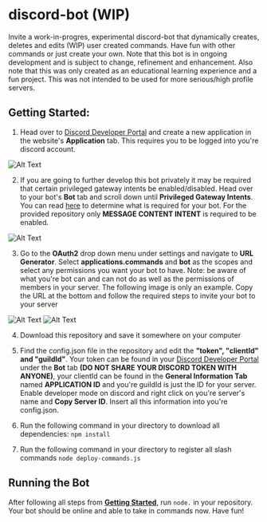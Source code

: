 # discord-bot (WIP)
Invite a work-in-progres, experimental discord-bot that dynamically creates, deletes and edits (WIP) user created commands. Have fun with other commands or just create your own. Note that this bot is in ongoing development and is subject to change, refinement and enhancement. Also note that this was only created as an educational learning experience and a fun project. This was not intended to be used for more serious/high profile servers.

## **Getting Started:** <a name="Getting-Started"></a>
1) Head over to [Discord Developer Portal](https://discord.com/developers/docs/intro) and create a new application in the website's **Application** tab. This requires you to be logged into you're discord account.
   
![Alt Text](https://cdn.discordapp.com/attachments/1046350822423928884/1183970495176122389/image.png?ex=658a4573&is=6577d073&hm=84b145fe11a5e83094912a302695bb428ddeee7a853e1af2085f6f9178eaeca5&)



2) If you are going to further develop this bot privately it may be required that certain privileged gateway intents be enabled/disabled. Head over to your bot's **Bot** tab and scroll down until **Privileged Gateway Intents**. You can read [here](https://discord.com/developers/docs/topics/gateway) to determine what is required for your bot. For the provided repository only **MESSAGE CONTENT INTENT** is required to be enabled.

![Alt Text](https://i.imgur.com/0bytSje.png)



3) Go to the **OAuth2** drop down menu under settings and navigate to **URL Generator**. Select **applications.commands** and **bot** as the scopes and select any permissions you want your bot to have. Note: be aware of what you're bot can and can not do as well as the permissions of members in your server. The following image is only an example. Copy the URL at the bottom and follow the required steps to invite your bot to your server

![Alt Text](https://cdn.discordapp.com/attachments/1046350822423928884/1183976080466518128/Screenshot_2023-12-12_143743.png?ex=658a4aa6&is=6577d5a6&hm=cc13499690f596231b3ede8d84f2057d2896ec46138dbb33fc08003cb1e2850b&)
![Alt Text](https://cdn.discordapp.com/attachments/1046350822423928884/1183976144362545192/Screenshot_2023-12-12_143807.png?ex=658a4ab6&is=6577d5b6&hm=98a71fc79e46ec5d6a119ef8d8b198f0491b4e9700a30526ff4178f9e937a36e&)



4) Download this repository and save it somewhere on your computer

5) Find the config.json file in the repository and edit the **"token", "clientId" and "guildId"**. Your token can be found in your [Discord Developer Portal](https://discord.com/developers/docs/intro) under the **Bot** tab **(DO NOT SHARE YOUR DISCORD TOKEN WITH ANYONE)**, your clientId can be found in the **General Information Tab** named **APPLICATION ID** and you're guildId is just the ID for your server. Enable developer mode on discord and right click on you're server's name and **Copy Server ID**. Insert all this information into you're config.json.



6) Run the following command in your directory to download all dependencies: ```npm install```




7) Run the following command in your directory to register all slash commands ```node deploy-commands.js```





## **Running the Bot**
After following all steps from **[Getting Started](#Getting-Started)**, run ```node.``` in your repository. Your bot should be online and able to take in commands now. Have fun!
